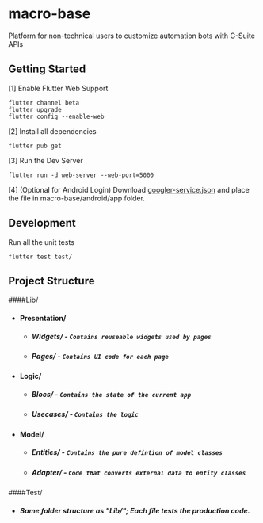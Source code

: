 # macro-base
Platform for non-technical users to customize automation bots with G-Suite APIs

## Getting Started
[1] Enable Flutter Web Support
```
flutter channel beta
flutter upgrade
flutter config --enable-web
```
[2] Install all dependencies
```
flutter pub get
```
[3] Run the Dev Server
```
flutter run -d web-server --web-port=5000
```
[4] (Optional for Android Login) Download [googler-service.json](https://firebase.corp.google.com/project/stepladder-2020/settings/general/android:com.example.macro_base_app) and place the file in macro-base/android/app folder.

## Development
Run all the unit tests
```
flutter test test/
```
## Project Structure 
####Lib/
* #### Presentation/
  * ##### Widgets/ - ```Contains reuseable widgets used by pages```
  * ##### Pages/ - ```Contains UI code for each page```

* #### Logic/
  * ##### Blocs/ - ```Contains the state of the current app```
  * ##### Usecases/ - ```Contains the logic ```

* #### Model/
  * ##### Entities/ - ```Contains the pure defintion of model classes```
  * ##### Adapter/ - ```Code that converts external data to entity classes```
  
####Test/
* ##### Same folder structure as "Lib/"; Each file tests the production code. 